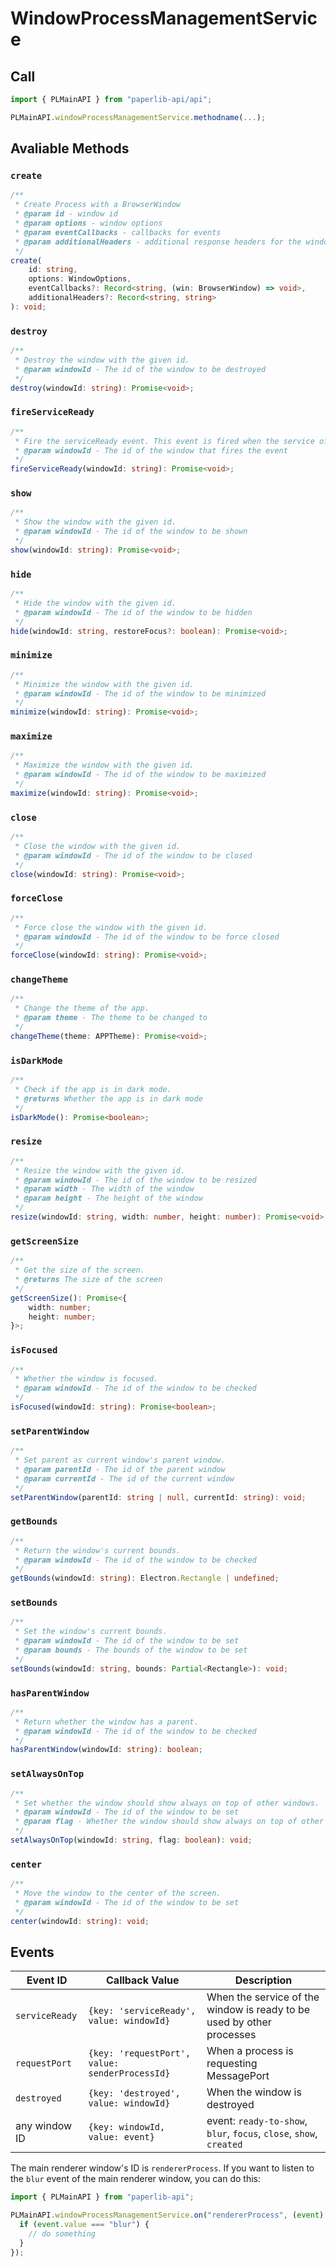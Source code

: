 # WindowProcessManagementService

## Call

```typescript
import { PLMainAPI } from "paperlib-api/api";

PLMainAPI.windowProcessManagementService.methodname(...);
```

## Avaliable Methods

### `create`

```typescript
/**
 * Create Process with a BrowserWindow
 * @param id - window id
 * @param options - window options
 * @param eventCallbacks - callbacks for events
 * @param additionalHeaders - additional response headers for the window
 */
create(
    id: string,
    options: WindowOptions,
    eventCallbacks?: Record<string, (win: BrowserWindow) => void>,
    additionalHeaders?: Record<string, string>
): void;
```

### `destroy`

```typescript
/**
 * Destroy the window with the given id.
 * @param windowId - The id of the window to be destroyed
 */
destroy(windowId: string): Promise<void>;
```

### `fireServiceReady`

```typescript
/**
 * Fire the serviceReady event. This event is fired when the service of the window is ready to be used by other processes.
 * @param windowId - The id of the window that fires the event
 */
fireServiceReady(windowId: string): Promise<void>;
```

### `show`

```typescript
/**
 * Show the window with the given id.
 * @param windowId - The id of the window to be shown
 */
show(windowId: string): Promise<void>;
```

### `hide`

```typescript
/**
 * Hide the window with the given id.
 * @param windowId - The id of the window to be hidden
 */
hide(windowId: string, restoreFocus?: boolean): Promise<void>;
```

### `minimize`

```typescript
/**
 * Minimize the window with the given id.
 * @param windowId - The id of the window to be minimized
 */
minimize(windowId: string): Promise<void>;
```

### `maximize`

```typescript
/**
 * Maximize the window with the given id.
 * @param windowId - The id of the window to be maximized
 */
maximize(windowId: string): Promise<void>;
```

### `close`

```typescript
/**
 * Close the window with the given id.
 * @param windowId - The id of the window to be closed
 */
close(windowId: string): Promise<void>;
```

### `forceClose`

```typescript
/**
 * Force close the window with the given id.
 * @param windowId - The id of the window to be force closed
 */
forceClose(windowId: string): Promise<void>;
```

### `changeTheme`

```typescript
/**
 * Change the theme of the app.
 * @param theme - The theme to be changed to
 */
changeTheme(theme: APPTheme): Promise<void>;
```

### `isDarkMode`

```typescript
/**
 * Check if the app is in dark mode.
 * @returns Whether the app is in dark mode
 */
isDarkMode(): Promise<boolean>;
```

### `resize`

```typescript
/**
 * Resize the window with the given id.
 * @param windowId - The id of the window to be resized
 * @param width - The width of the window
 * @param height - The height of the window
 */
resize(windowId: string, width: number, height: number): Promise<void>;
```

### `getScreenSize`

```typescript
/**
 * Get the size of the screen.
 * @returns The size of the screen
 */
getScreenSize(): Promise<{
    width: number;
    height: number;
}>;

```

### `isFocused`

```typescript
/**
 * Whether the window is focused.
 * @param windowId - The id of the window to be checked
 */
isFocused(windowId: string): Promise<boolean>;
```

### `setParentWindow`
```typescript
/**
 * Set parent as current window's parent window.
 * @param parentId - The id of the parent window
 * @param currentId - The id of the current window
 */
setParentWindow(parentId: string | null, currentId: string): void;
```

### `getBounds`
```typescript
/**
 * Return the window's current bounds.
 * @param windowId - The id of the window to be checked
 */
getBounds(windowId: string): Electron.Rectangle | undefined;
```

### `setBounds`
```typescript
/**
 * Set the window's current bounds.
 * @param windowId - The id of the window to be set
 * @param bounds - The bounds of the window to be set
 */
setBounds(windowId: string, bounds: Partial<Rectangle>): void;
```

### `hasParentWindow`
```typescript
/**
 * Return whether the window has a parent.
 * @param windowId - The id of the window to be checked
 */
hasParentWindow(windowId: string): boolean;
```

### `setAlwaysOnTop`
```typescript
/**
 * Set whether the window should show always on top of other windows.
 * @param windowId - The id of the window to be set
 * @param flag - Whether the window should show always on top of other windows
 */
setAlwaysOnTop(windowId: string, flag: boolean): void;
```

### `center`
```typescript
/**
 * Move the window to the center of the screen.
 * @param windowId - The id of the window to be set
 */
center(windowId: string): void;
```

## Events

| Event ID       | Callback Value                                 | Description                                                           |
| -------------- | ---------------------------------------------- | --------------------------------------------------------------------- |
| `serviceReady` | `{key: 'serviceReady', value: windowId}`       | When the service of the window is ready to be used by other processes |
| `requestPort`  | `{key: 'requestPort', value: senderProcessId}` | When a process is requesting MessagePort                              |
| `destroyed`    | `{key: 'destroyed', value: windowId}`          | When the window is destroyed                                          |
| any window ID  | `{key: windowId, value: event}`                | event: `ready-to-show`, `blur`, `focus`, `close`, `show`, `created`   |

The main renderer window's ID is `rendererProcess`. If you want to listen to the `blur` event of the main renderer window, you can do this:

```typescript
import { PLMainAPI } from "paperlib-api";

PLMainAPI.windowProcessManagementService.on("rendererProcess", (event) => {
  if (event.value === "blur") {
    // do something
  }
});
```
